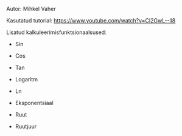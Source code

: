 Autor: Mihkel Vaher

Kasutatud tutorial: https://www.youtube.com/watch?v=CI2GwL--ll8

Lisatud kalkuleerimisfunktsionaalsused:
* Sin
* Cos
* Tan

* Logaritm
* Ln
* Eksponentsiaal

* Ruut
* Ruutjuur
